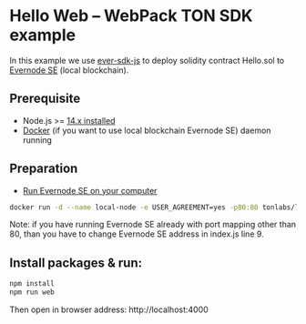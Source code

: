 # Hello Web – WebPack TON SDK example

In this example we use [ever-sdk-js](https://github.com/tonlabs/ever-sdk-js) to deploy solidity contract Hello.sol to [Evernode SE](https://docs.everos.dev/evernode-platform/products/simple-emulator-se) (local blockchain).

## Prerequisite

* Node.js >= [14.x installed](https://nodejs.org)
* [Docker](https://docs.docker.com/desktop/#download-and-install) (if you want to use local blockchain Evernode SE) daemon running



## Preparation

* [Run Evernode SE on your computer](https://docs.everos.dev/everdev/command-line-interface/evernode-platform-startup-edition-se)

```sh
docker run -d --name local-node -e USER_AGREEMENT=yes -p80:80 tonlabs/local-node
```

Note: if you have running Evernode SE already with port mapping other than 80, than you have to
change Evernode SE address in index.js line 9.

## Install packages & run:

```sh
npm install
npm run web
```

Then open in browser address: http://localhost:4000
